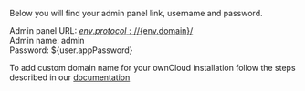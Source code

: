   Below you will find your admin panel link, username and password.  
  
  
  Admin panel URL: [${env.protocol}://${env.domain}/](${env.protocol}://${env.domain}/)  
  Admin name: admin  
  Password: ${user.appPassword}  
  
  To add custom domain name for your ownCloud installation follow the steps described in our [documentation](http://docs.jelastic.com/custom-domains)
